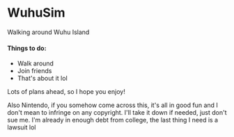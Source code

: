 # WuhuSim
Walking around Wuhu Island
#### Things to do: ####
- Walk around
- Join friends
- That's about it lol

Lots of plans ahead, so I hope you enjoy!

Also Nintendo, if you somehow come across this, it's all in good fun and I don't mean to infringe on any copyright. I'll take it down if needed, just don't sue me. I'm already in enough debt from college, the last thing I need is a lawsuit lol
